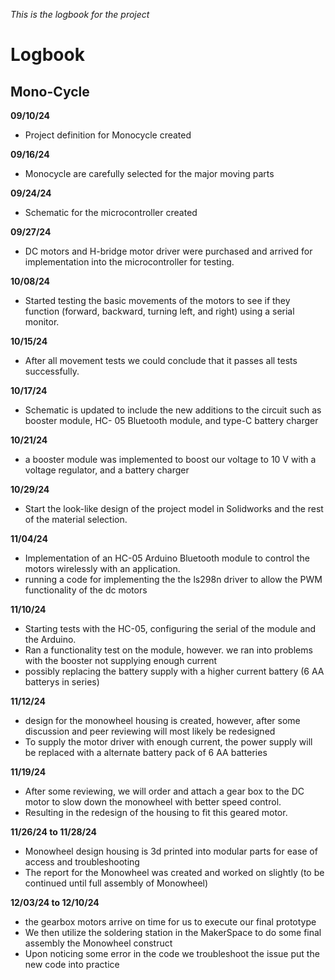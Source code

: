 *This is the logbook for the project*
# Logbook

## Mono-Cycle

**09/10/24**
- Project definition for Monocycle created

**09/16/24**
- Monocycle are carefully selected for the major moving parts

**09/24/24**
- Schematic for the microcontroller created 

**09/27/24**
- DC motors and H-bridge motor driver were purchased and arrived for implementation into the microcontroller for testing.
           
**10/08/24**
- Started testing the basic movements of the motors to see if they function (forward, backward, turning left, and right) using a serial monitor.
           
**10/15/24**
- After all movement tests we could conclude that it passes all tests successfully.

**10/17/24**
- Schematic is updated to include the new additions to the circuit such as booster module, HC- 05 Bluetooth module, and type-C battery charger
           
**10/21/24**
- a booster module was implemented to boost our voltage to 10 V with a voltage regulator,  and a battery charger

**10/29/24**
-  Start the look-like design of the project model in Solidworks and the rest of the material selection.

**11/04/24**
- Implementation of an HC-05 Arduino Bluetooth module to control the motors wirelessly with an application.
- running a code for implementing the the ls298n driver to allow the PWM functionality of the dc motors
           
**11/10/24**
- Starting tests with the HC-05, configuring the serial of the module and the Arduino.
- Ran a functionality test on the module, however. we ran into problems  with the booster not supplying enough current
- possibly replacing the battery supply with a higher current battery (6 AA batterys in series)

**11/12/24**
- design for the monowheel housing is created, however, after some discussion and peer reviewing will most likely be redesigned
- To supply the motor driver with enough current, the power supply will be replaced with a alternate battery pack of 6 AA batteries
   
**11/19/24**
- After some reviewing, we will order and attach a gear box to the DC motor to slow down the monowheel with better speed control.
- Resulting in the redesign of the housing to fit this geared motor.

**11/26/24 to 11/28/24**
- Monowheel design housing is 3d printed into modular parts for ease of access and troubleshooting
- The report for the Monowheel was created and worked on slightly (to be continued until full assembly of Monowheel)
  
**12/03/24 to 12/10/24**
- the gearbox motors arrive on time for us to execute our final prototype
- We then utilize the soldering station in the MakerSpace to do some final assembly the Monowheel construct
- Upon noticing some error in the code we troubleshoot the issue put the new code into practice

